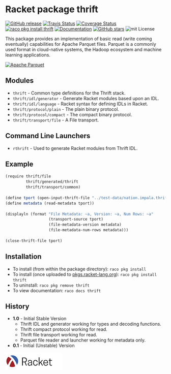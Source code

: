 # Racket package thrift

[![GitHub release](https://img.shields.io/github/release/johnstonskj/racket-thrift.svg?style=flat-square)](https://github.com/johnstonskj/racket-thrift/releases)
[![Travis Status](https://travis-ci.org/johnstonskj/racket-thrift.svg)](https://www.travis-ci.org/johnstonskj/racket-thrift)
[![Coverage Status](https://coveralls.io/repos/github/johnstonskjracket-/thrift/badge.svg?branch=master)](https://coveralls.io/github/johnstonskj/racket-thrift?branch=master)
[![raco pkg install thrift](https://img.shields.io/badge/raco%20pkg%20install-thrift-blue.svg)](http://pkgs.racket-lang.org/package/thrift)
[![Documentation](https://img.shields.io/badge/raco%20docs-rml--core-blue.svg)](http://docs.racket-lang.org/thrift/index.html)
[![GitHub stars](https://img.shields.io/github/stars/johnstonskj/racket-thrift.svg)](https://github.com/johnstonskj/racket-thrift/stargazers)
![mit License](https://img.shields.io/badge/license-mit-118811.svg)

This package provides an implementation of basic read (write coming eventually) capabilities for Apache Parquet files. Parquet is a commonly used format in cloud-native systems, the Hadoop ecosystem and machine learning applications.

[![Apache Parquet](https://raw.githubusercontent.com/johnstonskj/racket-thrift/master/thrift/scribblings/thrift_logo.png)](https://thrift.apache.org)

## Modules

* `thrift` - Common type definitions for the Thrift stack.
* `thrift/idl/generator` - Generate Racket modules based upon an IDL.
* `thrift/idl/language` - Racket syntax for defining IDLs in Racket.
* `thrift/protocol/plain` - The plain binary protocol.
* `thrift/protocol/compact` - The compact binary protocol.
* `thrift/transport/file` - A File transport.

## Command Line Launchers

* `rthrift` - Used to generate Racket modules from Thrift IDL.

## Example

```scheme
(require thrift/file
         thrift/generated/thrift
         thrift/transport/common)

(define tport (open-input-thrift-file "../test-data/nation.impala.thrift"))
(define metadata (read-metadata tport))

(displayln (format "File Metadata: ~a, Version: ~a, Num Rows: ~a"
                   (transport-source tport)
                   (file-metadata-version metadata)
                   (file-metadata-num-rows metadata)))

(close-thrift-file tport)
```

## Installation

* To install (from within the package directory): `raco pkg install`
* To install (once uploaded to [pkgs.racket-lang.org](https://pkgs.racket-lang.org/)): `raco pkg install thrift`
* To uninstall: `raco pkg remove thrift`
* To view documentation: `raco docs thrift`

## History

* **1.0** - Initial Stable Version
  * Thrift IDL and generator working for types and decoding functions.
  * Thrift compact protocol working for read.
  * Thrift file transport working for read.
  * Parquet file reader and launcher working for metadata only.
* **0.1** - Initial (Unstable) Version

[![Racket Language](https://raw.githubusercontent.com/johnstonskj/racket-scaffold/master/scaffold/plank-files/racket-lang.png)](https://racket-lang.org/)
